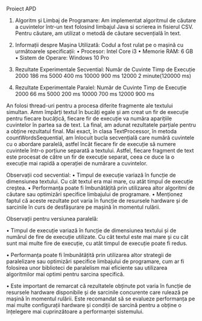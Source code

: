 Proiect APD

1.	Algoritm și Limbaj de Programare: 
Am implementat algoritmul de căutare a cuvintelor într-un text folosind limbajul Java si scrierea in fisierul CSV. Pentru căutare, am utilizat o metodă de căutare secvențială în text.

2. Informații despre Mașina Utilizată: Codul a fost rulat pe o mașină cu următoarele specificații:
•	Procesor: Intel Core i3 
•	Memorie RAM: 6 GB
•	Sistem de Operare: Windows 10 Pro

3. Rezultate Experimentale Secvential:
Număr de Cuvinte	Timp de Execuție
2000	            186 ms
5000	            400 ms
10000	            900 ms
12000	            2 minute(120000 ms)

4. Rezultate Experimentale Paralel:
Număr de Cuvinte	Timp de Execuție
2000	            66 ms
5000	            200 ms
10000	            700 ms
12000	            900 ms

An folosi thread-uri pentru a procesa diferite fragmente ale textului simultan. Amm împărți textul în bucăți egale și am creat un fir de execuție pentru fiecare bucățică, fiecare fir de execuție va număra aparițiile cuvintelor în partea sa de text. La final, am adunat rezultatele parțiale pentru a obține rezultatul final. Mai exact, în clasa TextProcessor, în metoda countWordsSequential, am înlocuit bucla secvențială care numără cuvintele cu o abordare paralelă, astfel încât fiecare fir de execuție să numere cuvintele într-o porțiune separată a textului. Astfel, fiecare fragment de text este procesat de către un fir de execuție separat, ceea ce duce la o execuție mai rapidă a operației de numărare a cuvintelor.

Observații cod secvential:
•	Timpul de execuție variază în funcție de dimensiunea textului. Cu cât textul era mai mare, cu atât timpul de execuție creștea.
•	Performanța poate fi îmbunătățită prin utilizarea altor algoritmi de căutare sau optimizări specifice limbajului de programare.
•	Menționez faptul că aceste rezultate pot varia în funcție de resursele hardware și de sarcinile în curs de desfășurare pe mașină în momentul rulării.

Observații pentru versiunea paralelă:

• Timpul de execuție variază în funcție de dimensiunea textului și de numărul de fire de execuție utilizate. Cu cât textul este mai mare și cu cât sunt mai multe fire de execuție, cu atât timpul de execuție poate fi redus.

• Performanța poate fi îmbunătățită prin utilizarea altor strategii de paralelizare sau optimizări specifice limbajului de programare, cum ar fi folosirea unor biblioteci de paralelism mai eficiente sau utilizarea algoritmilor mai optimi pentru sarcina specifică.

• Este important de remarcat că rezultatele obținute pot varia în funcție de resursele hardware disponibile și de sarcinile concurente care rulează pe mașină în momentul rulării. Este recomandat să se evalueze performanța pe mai multe configurații hardware și condiții de sarcină pentru a obține o înțelegere mai cuprinzătoare a performanței sistemului.
